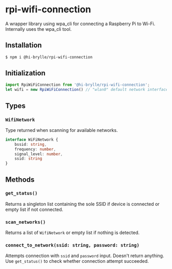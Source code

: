 # rpi-wifi-connection

A wrapper library using wpa_cli for connecting a Raspberry Pi to Wi-Fi. Internally uses the wpa_cli tool.

## Installation

```sh
$ npm i @hi-brylle/rpi-wifi-connection
```

## Initialization

```ts
import RpiWiFiConnection from '@hi-brylle/rpi-wifi-connection';
let wifi = new RpiWiFiConnection() // "wlan0" default network interface
```

## Types

### `WifiNetwork`
Type returned when scanning for available networks.
```ts
interface WiFiNetwork {
    bssid: string,
    frequency: number,
    signal_level: number,
    ssid: string
}
```


## Methods

### `get_status()`
Returns a singleton list containing the sole SSID if device is connected or empty list if not connected.

### `scan_networks()`
Returns a list of `WifiNetwork` or empty list if nothing is detected.

### `connect_to_network(ssid: string, password: string)`
Attempts connection with `ssid` and `password` input. Doesn't return anything. Use `get_status()` to check whether connection attempt succeeded.